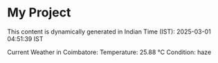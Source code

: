 # My Project

This content is dynamically generated in Indian Time (IST): 2025-03-01 04:51:39 IST


Current Weather in Coimbatore:
Temperature: 25.88 °C
Condition: haze
